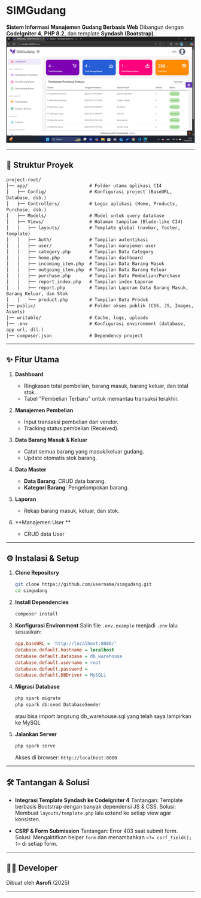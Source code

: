 
# SIMGudang

**Sistem Informasi Manajemen Gudang Berbasis Web**
Dibangun dengan **CodeIgniter 4**, **PHP 8.2**, dan template **Syndash (Bootstrap)**.
![Dashboard](screenshot/dashboard.png)

---

## 📂 Struktur Proyek

```
project-root/
│── app/                       # Folder utama aplikasi CI4
│   ├── Config/                # Konfigurasi project (BaseURL, Database, dsb.)
│   ├── Controllers/           # Logic aplikasi (Home, Products, Purchase, dsb.)
│   ├── Models/                # Model untuk query database
│   ├── Views/                 # Halaman tampilan (Blade-like CI4)
│   │   ├── layouts/           # Template global (navbar, footer, template)
│   │   ├── Auth/              # Tampilan autentikasi
│   │   ├── user/              # Tampilan manajemen user
│   │   ├── category.php       # Tampilan Data Category
│   │   ├── home.php           # Tampilan dashboard
│   │   ├── incoming_item.php  # Tampilan Data Barang Masuk
│   │   ├── outgoing_item.php  # Tampilan Data Barang Keluar
│   │   ├── purchase.php       # Tampilan Data Pembelian/Purchase
│   │   ├── report_index.php   # Tampilan index Laporan
│   │   ├── report.php         # Tampilan Laporan Data Barang Masuk, Barang Keluar, dan Stok
│   │   └── product.php        # Tampilan Data Produk
│── public/                    # Folder akses publik (CSS, JS, Images, Assets)
│── writable/                  # Cache, logs, uploads
│── .env                       # Konfigurasi environment (database, app url, dll.)
│── composer.json              # Dependency project
```

---

## ✨ Fitur Utama

1. **Dashboard**

   - Ringkasan total pembelian, barang masuk, barang keluar, dan total stok.
   - Tabel "Pembelian Terbaru" untuk memantau transaksi terakhir.

2. **Manajemen Pembelian**

   - Input transaksi pembelian dari vendor.
   - Tracking status pembelian (Received).

3. **Data Barang Masuk & Keluar**

   - Catat semua barang yang masuk/keluar gudang.
   - Update otomatis stok barang.

4. **Data Master**

   - **Data Barang**: CRUD data barang.
   - **Kategori Barang**: Pengelompokan barang.

5. **Laporan**

   - Rekap barang masuk, keluar, dan stok.

6. **Manajemen User **

   - CRUD data User

---

## ⚙️ Instalasi & Setup

1. **Clone Repository**

   ```bash
   git clone https://github.com/username/simgudang.git
   cd simgudang
   ```

2. **Install Dependencies**

   ```bash
   composer install
   ```

3. **Konfigurasi Environment**
   Salin file `.env.example` menjadi `.env` lalu sesuaikan:

   ```ini
   app.baseURL = 'http://localhost:8080/'
   database.default.hostname = localhost
   database.default.database = db_warehouse
   database.default.username = root
   database.default.password =
   database.default.DBDriver = MySQLi
   ```

4. **Migrasi Database**

   ```bash
   php spark migrate
   php spark db:seed DatabaseSeeder
   ```

   atau bisa import langsung db_warehouse.sql yang telah saya lampirkan ke MySQL

5. **Jalankan Server**

   ```bash
   php spark serve
   ```

   Akses di browser: `http://localhost:8080`

---

## 🛠️ Tantangan & Solusi

- **Integrasi Template Syndash ke CodeIgniter 4**
  Tantangan: Template berbasis Bootstrap dengan banyak dependensi JS & CSS.
  Solusi: Membuat `layouts/template.php` lalu extend ke setiap view agar konsisten.

- **CSRF & Form Submission**
  Tantangan: Error 403 saat submit form.
  Solusi: Mengaktifkan helper `form` dan menambahkan `<?= csrf_field(); ?>` di setiap form.

---

## 👨‍💻 Developer

Dibuat oleh **Asrofi** (2025)

---
